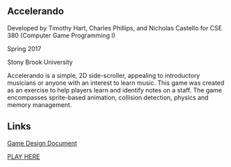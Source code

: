 ## Accelerando

Developed by Timothy Hart, Charles Phillips, and Nicholas Castello for CSE 380 (Computer Game Programming I) 

Spring 2017

Stony Brook University

Accelerando is a simple, 2D side-scroller, appealing to introductory musicians or anyone with an interest to learn music. This game was created as an exercise to help players learn and identify notes on a staff. The game encompasses sprite-based animation, collision detection, physics and memory management.

## Links

[Game Design Document](https://accelerando-12e70.firebaseapp.com/benchmark1.html)

[PLAY HERE](https://accelerando-the-game.firebaseapp.com/)
